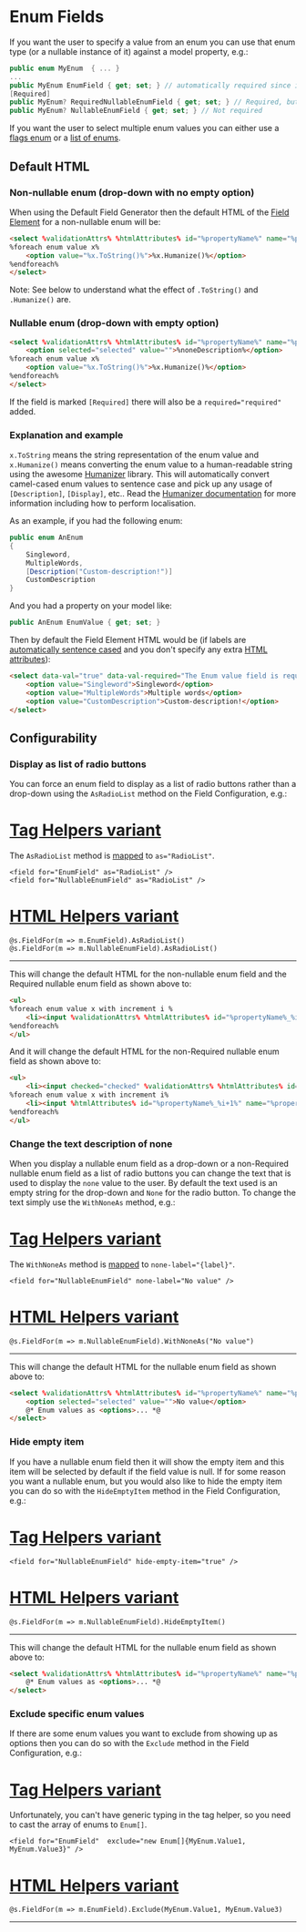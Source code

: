 # Enum Fields

If you want the user to specify a value from an enum you can use that enum type (or a nullable instance of it) against a model property, e.g.:

```cs
public enum MyEnum  { ... }
...
public MyEnum EnumField { get; set; } // automatically required since it's non-nullable
[Required]
public MyEnum? RequiredNullableEnumField { get; set; } // Required, but can start off as an empty value
public MyEnum? NullableEnumField { get; set; } // Not required
```

If you want the user to select multiple enum values you can either use a [flags enum](flags-enum.md) or a [list of enums](multiple-enum.md).

## Default HTML

### Non-nullable enum (drop-down with no empty option)

When using the Default Field Generator then the default HTML of the [Field Element](field-element.md) for a non-nullable enum will be:

```html
<select %validationAttrs% %htmlAttributes% id="%propertyName%" name="%propertyName%" required="required">
%foreach enum value x%
    <option value="%x.ToString()%">%x.Humanize()%</option>
%endforeach%
</select>
```

Note: See below to understand what the effect of `.ToString()` and `.Humanize()` are.

### Nullable enum (drop-down with empty option)

```html
<select %validationAttrs% %htmlAttributes% id="%propertyName%" name="%propertyName%">
    <option selected="selected" value="">%noneDescription%</option>
%foreach enum value x%
    <option value="%x.ToString()%">%x.Humanize()%</option>
%endforeach%
</select>
```

If the field is marked `[Required]` there will also be a `required="required"` added.

### Explanation and example

`x.ToString` means the string representation of the enum value and `x.Humanize()` means converting the enum value to a human-readable string using the awesome [Humanizer](https://github.com/MehdiK/Humanizer#humanize-enums) library. This will automatically convert camel-cased enum values to sentence case and pick up any usage of `[Description]`, `[Display]`, etc.. Read the [Humanizer documentation](https://github.com/MehdiK/Humanizer#humanize-enums) for more information including how to perform localisation.

As an example, if you had the following enum:

```cs
public enum AnEnum
{
    Singleword,
    MultipleWords,
    [Description("Custom-description!")]
    CustomDescription
}
```

And you had a property on your model like:

```cs
public AnEnum EnumValue { get; set; }
```

Then by default the Field Element HTML would be (if labels are [automatically sentence cased](labels.md) and you don't specify any extra [HTML attributes](html-attributes.md)):

```html
<select data-val="true" data-val-required="The Enum value field is required." id="EnumValue" name="EnumValue" required="required">
    <option value="Singleword">Singleword</option>
    <option value="MultipleWords">Multiple words</option>
    <option value="CustomDescription">Custom-description!</option>
</select>
```

## Configurability

### Display as list of radio buttons

You can force an enum field to display as a list of radio buttons rather than a drop-down using the `AsRadioList` method on the Field Configuration, e.g.:

# [Tag Helpers variant](#tab/radiolist-th)

The `AsRadioList` method is [mapped](./field-configuration.md#mapped-attributes) to `as="RadioList"`.

```cshtml
<field for="EnumField" as="RadioList" />
<field for="NullableEnumField" as="RadioList" />
```

# [HTML Helpers variant](#tab/radiolist-hh)

```cshtml
@s.FieldFor(m => m.EnumField).AsRadioList()
@s.FieldFor(m => m.NullableEnumField).AsRadioList()
```

***

This will change the default HTML for the non-nullable enum field and the Required nullable enum field as shown above to:

```html
<ul>
%foreach enum value x with increment i %
    <li><input %validationAttrs% %htmlAttributes% id="%propertyName%_%i%" name="%propertyName%" required="required" type="radio" value="%x.ToString()%" /> <label for="%propertyName%_%i%">%x.Humanize()%</label></li>
%endforeach%
</ul>
```

And it will change the default HTML for the non-Required nullable enum field as shown above to:

```html
<ul>
    <li><input checked="checked" %validationAttrs% %htmlAttributes% id="%propertyName%_1" name="%propertyName%" type="radio" value="" /> <label for="%propertyName%_1">%noneDescription%</label></li>
%foreach enum value x with increment i%
    <li><input %htmlAttributes% id="%propertyName%_%i+1%" name="%propertyName%" type="radio" value="%x.ToString()%" /> <label for="%propertyName%_%i+1%">%x.Humanize()%</label></li>
%endforeach%
</ul>
```

### Change the text description of none

When you display a nullable enum field as a drop-down or a non-Required nullable enum field as a list of radio buttons you can change the text that is used to display the `none` value to the user. By default the text used is an empty string for the drop-down and `None` for the radio button. To change the text simply use the `WithNoneAs` method, e.g.:

# [Tag Helpers variant](#tab/none-th)

The `WithNoneAs` method is [mapped](./field-configuration.md#mapped-attributes) to `none-label="{label}"`.

```cshtml
<field for="NullableEnumField" none-label="No value" />
```

# [HTML Helpers variant](#tab/none-hh)

```cshtml
@s.FieldFor(m => m.NullableEnumField).WithNoneAs("No value")
```

***

This will change the default HTML for the nullable enum field as shown above to:

```html
<select %validationAttrs% %htmlAttributes% id="%propertyName%" name="%propertyName%">
    <option selected="selected" value="">No value</option>
    @* Enum values as <options>... *@
</select>
```

### Hide empty item
If you have a nullable enum field then it will show the empty item and this item will be selected by default if the field value is null. If for some reason you want a nullable enum, but you would also like to hide the empty item you can do so with the `HideEmptyItem` method in the Field Configuration, e.g.:

# [Tag Helpers variant](#tab/hide-empty-th)

```cshtml
<field for="NullableEnumField" hide-empty-item="true" />
```

# [HTML Helpers variant](#tab/hide-empty-hh)

```cshtml
@s.FieldFor(m => m.NullableEnumField).HideEmptyItem()
```

***

This will change the default HTML for the nullable enum field as shown above to:

```html
<select %validationAttrs% %htmlAttributes% id="%propertyName%" name="%propertyName%">
    @* Enum values as <options>... *@
</select>
```

### Exclude specific enum values
If there are some enum values you want to exclude from showing up as options then you can do so with the `Exclude` method in the Field Configuration, e.g.:

# [Tag Helpers variant](#tab/exclude-th)

Unfortunately, you can't have generic typing in the tag helper, so you need to cast the array of enums to `Enum[]`.

```cshtml
<field for="EnumField"  exclude="new Enum[]{MyEnum.Value1, MyEnum.Value3}" />
```

# [HTML Helpers variant](#tab/exclude-hh)

```cshtml
@s.FieldFor(m => m.EnumField).Exclude(MyEnum.Value1, MyEnum.Value3)
```

***
